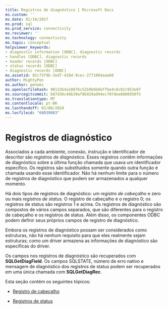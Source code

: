 ```yaml
---
title: Registros de diagnóstico | Microsoft Docs
ms.custom: ''
ms.date: 01/19/2017
ms.prod: sql
ms.prod_service: connectivity
ms.reviewer: ''
ms.technology: connectivity
ms.topic: conceptual
helpviewer_keywords:
- diagnostic information [ODBC], diagnostic records
- handles [ODBC], diagnostic records
- header records [ODBC]
- status records [ODBC]
- diagnostic records [ODBC]
ms.assetid: 92c73f9b-3ed7-410d-9cec-2771004aae60
author: MightyPen
ms.author: genemi
ms.openlocfilehash: 90133b4a18876c52b9b6b6bffbe4c8c02c953e07
ms.sourcegitcommit: b87d36c46b39af8b929ad94ec707dee8800950f5
ms.translationtype: MT
ms.contentlocale: pt-BR
ms.lasthandoff: 02/08/2020
ms.locfileid: "68039883"
---
```

# <a name="diagnostic-records"></a>Registros de diagnóstico
Associados a cada ambiente, conexão, instrução e identificador de descritor são *registros de diagnóstico*. Esses registros contêm informações de diagnóstico sobre a última função chamada que usava um identificador específico. Os registros são substituídos somente quando outra função é chamada usando esse identificador. Não há nenhum limite para o número de registros de diagnóstico que podem ser armazenados a qualquer momento.  
  
 Há dois tipos de registros de diagnóstico: um *registro de cabeçalho* e zero ou mais *registros de status*. O registro de cabeçalho é o registro 0; os registros de status são registros 1 e acima. Os registros de diagnóstico são compostos de vários campos separados, que são diferentes para o registro de cabeçalho e os registros de status. Além disso, os componentes ODBC podem definir seus próprios campos de registro de diagnóstico.  
  
 Embora os registros de diagnóstico possam ser considerados como estruturas, não há nenhum requisito para que eles realmente sejam estruturas; como um driver armazena as informações de diagnóstico são específicas do driver.  
  
 Os campos nos registros de diagnóstico são recuperados com **SQLGetDiagField**. Os campos SQLSTATE, número de erro nativo e mensagem de diagnóstico dos registros de status podem ser recuperados em uma única chamada com **SQLGetDiagRec**.  
  
 Esta seção contém os seguintes tópicos:  
  
-   [Registro de cabeçalho](../../../odbc/reference/develop-app/header-record.md)  
  
-   [Registros de status](../../../odbc/reference/develop-app/status-records.md)
